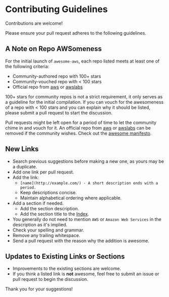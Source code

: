 # Contributing Guidelines

Contributions are welcome!

Please ensure your pull request adheres to the following guidelines.

## A Note on Repo AWSomeness

For the initial launch of `awesome-aws`, each repo listed meets at least one of the following criteria:

* Community-authored repo with 100+ stars
* Community-vouched repo with < 100 stars
* Official repo from [aws](https://github.com/aws) or [awslabs](https://github.com/awslabs)

100+ stars for community repos is not a strict requirement, it only serves as a guideline for the initial compilation.  If you can vouch for the awesomeness of a repo with < 100 stars and you can explain why it should be listed, please submit a pull request to start the discussion.

Pull requests might be left open for a period of time to let the community chime in and vouch for it.  An official repo from [aws](https://github.com/aws) or [awslabs](https://github.com/awslabs) can be removed if the community wishes.  Check out the [awesome manifesto](https://github.com/sindresorhus/awesome/blob/master/awesome.md).

## New Links

* Search previous suggestions before making a new one, as yours may be a duplicate.
* Add one link per pull request.
* Add the link:
    * `[name](http://example.com/) - A short description ends with a period.`
    * Keep descriptions concise.
    * Maintain alphabetical ordering where applicable.
* Add a section if needed.
    * Add the section description.
    * Add the section title to the [Index](https://github.com/donnemartin/awesome-aws#index).
* You generally do not need to mention `AWS` or `Amazon Web Services` in the description as it's implied.
* Check your spelling and grammar.
* Remove any trailing whitespace.
* Send a pull request with the reason why the addition is awesome.

## Updates to Existing Links or Sections

* Improvements to the existing sections are welcome.
* If you think a listed link is **not** awesome, feel free to submit an issue or pull request to begin the discussion.

Thank you for your suggestions!
